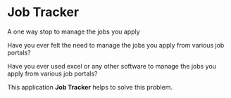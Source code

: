 # Job Tracker
A one way stop to manage the jobs you apply

Have you ever felt the need to manage the jobs you apply from various job portals?

Have you ever used excel or any other software to manage the jobs you apply from various job portals?

This application  **Job Tracker** helps to solve this problem.








